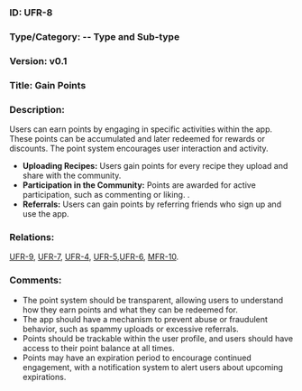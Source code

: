 ### ID: UFR-8 
 
### Type/Category: -- Type and Sub-type

### Version: v0.1
 
### Title: Gain Points 
  
### Description: 

Users can earn points by engaging in specific activities within the app. These points can be accumulated and later redeemed for rewards or discounts. The point system encourages user interaction and activity.

* **Uploading Recipes:** Users gain points for every recipe they upload and share with the community.
* **Participation in the Community:** Points are awarded for active participation, such as commenting or liking. .
* **Referrals:** Users can gain points by referring friends who sign up and use the app.

### Relations:
[UFR-9](https://github.com/carmensat/RECIPE-ROULETTE/blob/main/REQUIREMENTS/UFR-9.md), [UFR-7](https://github.com/carmensat/RECIPE-ROULETTE/blob/main/REQUIREMENTS/UFR-7.md), [UFR-4](https://github.com/carmensat/RECIPE-ROULETTE/blob/main/REQUIREMENTS/UFR-4.md), [UFR-5](https://github.com/carmensat/RECIPE-ROULETTE/blob/main/REQUIREMENTS/UFR-5.md),[UFR-6](https://github.com/carmensat/RECIPE-ROULETTE/blob/main/REQUIREMENTS/UFR-6.md), [MFR-10](https://github.com/carmensat/RECIPE-ROULETTE/blob/main/REQUIREMENTS/MFR-10.md). 


### Comments: 
* The point system should be transparent, allowing users to understand how they earn points and what they can be redeemed for.
* The app should have a mechanism to prevent abuse or fraudulent behavior, such as spammy uploads or excessive referrals.
* Points should be trackable within the user profile, and users should have access to their point balance at all times.
* Points may have an expiration period to encourage continued engagement, with a notification system to alert users about upcoming expirations.

